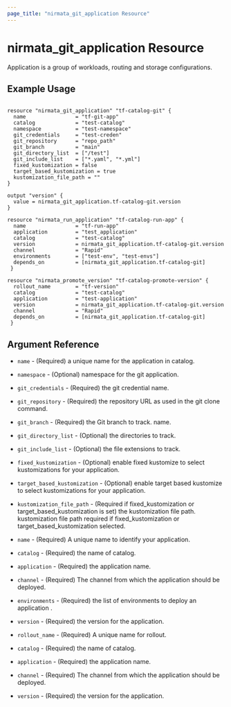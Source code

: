 ```yaml
---
page_title: "nirmata_git_application Resource"
---
```


# nirmata_git_application Resource

 Application is a group of workloads, routing and storage configurations.

## Example Usage

```hcl

resource "nirmata_git_application" "tf-catalog-git" {
  name                = "tf-git-app"
  catalog             = "test-catalog"
  namespace           = "test-namespace"
  git_credentials     = "test-creden"
  git_repository      = "repo_path"
  git_branch          = "main"
  git_directory_list  = ["/test"]
  git_include_list    = ["*.yaml", "*.yml"]
  fixed_kustomization = false
  target_based_kustomization = true
  kustomization_file_path = ""
}

output "version" {
  value = nirmata_git_application.tf-catalog-git.version
}

resource "nirmata_run_application" "tf-catalog-run-app" {
  name                = "tf-run-app"
  application         = "test_application"
  catalog             = "test-catalog"
  version             = nirmata_git_application.tf-catalog-git.version
  channel             = "Rapid"
  environments        = ["test-env", "test-envs"]
  depends_on          = [nirmata_git_application.tf-catalog-git]
 }

resource "nirmata_promote_version" "tf-catalog-promote-version" {
  rollout_name        = "tf-version"
  catalog             = "test-catalog"
  application         = "test-application"
  version             = nirmata_git_application.tf-catalog-git.version
  channel             = "Rapid"
  depends_on          = [nirmata_git_application.tf-catalog-git]
 }
```

## Argument Reference

* `name` - (Required) a unique name for the application in catalog.
* `namespace` - (Optional) namespace for the git application.
* `git_credentials` - (Required) the git credential name.
* `git_repository` - (Required)  the repository URL as used in the git clone command.
* `git_branch` - (Required) the Git branch to track. name.
* `git_directory_list` - (Optional)  the directories to track.
* `git_include_list` - (Optional)  the file extensions to track.
* `fixed_kustomization` - (Optional)  enable fixed kustomize to select kustomizations for your application.
* `target_based_kustomization` - (Optional) enable target based kustomize to select kustomizations for your application.
* `kustomization_file_path` - (Required if fixed_kustomization or target_based_kustomization is set) the kustomization file path. kustomization file path required if fixed_kustomization or target_based_kustomization selected. 


* `name` - (Required) A unique name to identify your application.
* `catalog` - (Required) the name of catalog.
* `application` - (Required) the application name.
* `channel` - (Required) The channel from which the application should be deployed.
* `environments` - (Required) the list of environments to deploy an application .
* `version` - (Required)  the version for the application.

* `rollout_name` - (Required) A unique name for rollout.
* `catalog` - (Required) the name of catalog.
* `application` - (Required) the application name.
* `channel` - (Required) The channel from which the application should be deployed.
* `version` - (Required)  the version for the application.
